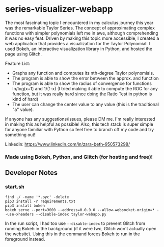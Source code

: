 # series-visualizer-webapp

The most fascinating topic I encountered in my calculus journey this year was the remarkable Taylor Series. The concept of approximating complex functions with simpler polynomials left me in awe, although comprehending it was no easy feat. Driven by making this topic more accessible, I created a web application that provides a visualization for the Taylor Polynomial. I used Bokeh, an interactive visualization library in Python, and hosted the page using Glitch.

Feature List:
- Graphs any function and computes its nth-degree Taylor polynomials.
- The program is able to show the error between the approx. and function
- The program is able to show the radius of convergence for functions ln/log(x+1) and 1/(1-x) (I tried making it able to compute the ROC for any function, but it was really hard since doing the Ratio Test in python is kind of hard)
- The user can change the center value to any value (this is the traditional "a" value).

If anyone has any suggestions/issues, please DM me. I'm really interested in making this as helpful as possible! Also, this tech stack is super simple for anyone familiar with Python so feel free to branch off my code and try something out!

Linkedin: https://www.linkedin.com/in/zara-beth-950573298/

### Made using Bokeh, Python, and Glitch (for hosting and free)!

## Developer Notes
### start.sh
```
find ./ -name '*.pyc' -delete
pip3 install -r requirements.txt
pip3 install bokeh
bokeh serve --port=3000 --address=0.0.0.0 --allow-websocket-origin=* --use-xheaders --disable-index taylor-webapp.py
```
In the run script, I had too use `--disable-index` to prevent Glitch from running Bokeh in the background (if it were two, Glitch won't actually open the website). Using this in the command forces Bokeh to run in the foreground instead. 
